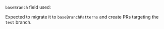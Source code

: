 `baseBranch` field used:

Expected to migrate it to `baseBranchPatterns` and create PRs targeting the `test` branch.
